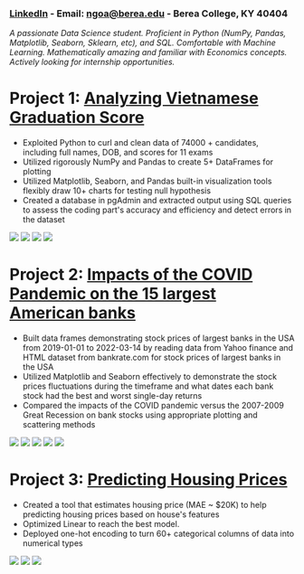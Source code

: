 ### [LinkedIn](https://www.linkedin.com/in/ahnngo/) - Email: [ngoa@berea.edu](ngoa@berea.edu) - Berea College, KY 40404
*A passionate Data Science student. Proficient in Python (NumPy, Pandas, Matplotlib, Seaborn, Sklearn, etc), and SQL. Comfortable with Machine Learning. Mathematically amazing and familiar with Economics concepts. Actively looking for internship opportunities.*

# Project 1: [Analyzing Vietnamese Graduation Score](https://github.com/ahnngo/analyzing_vietnamese_graduation_score_2020)
* Exploited Python to curl and clean data of 74000 + candidates, including full names, DOB, and scores for 11 exams
* Utilized rigorously NumPy and Pandas to create 5+ DataFrames for plotting
* Utilized Matplotlib, Seaborn, and Pandas built-in visualization tools flexibly draw 10+ charts for testing null hypothesis
* Created a database in pgAdmin and extracted output using SQL queries to assess the coding part's accuracy and efficiency and detect errors in the dataset

![](/chart/The%20numbers%20of%20student%20participating%20in%20each%20exam.png)
![](/chart/Percentage%20of%20exam%20combination%20taken%20by%20students.png)
![](/chart/Mandatory%20Meanscore.png)
![](/chart/Most%20Popular%20First%20Name.png)

# Project 2: [Impacts of the COVID Pandemic on the 15 largest American banks](https://github.com/ahnngo/bank-stocks-affected-by-covid)
* Built data frames demonstrating stock prices of largest banks in the USA from 2019-01-01 to 2022-03-14 by reading data from Yahoo finance and HTML dataset from bankrate.com for stock prices of largest banks in the USA
* Utilized Matplotlib and Seaborn effectively to demonstrate the stock prices fluctuations during the timeframe and what dates each bank stock had the best and worst single-day returns
* Compared the impacts of the COVID pandemic versus the 2007-2009 Great Recession on bank stocks using appropriate plotting and scattering methods

![](/chart/Banks%20stock%20return.png)
![](/chart/Stock%20Return%20over%20Time.png)
![](/chart/Stock%20price%20fluctuation.png)
![](/chart/Correlation%20of%20Stock%20Prices%20of%20Each%20Bank.png)
![](/chart/aximum%20and%20Minimum%20Change%20in%20Close%20Price%20of%20Stocks%20by%20Time.png)

# Project 3: [Predicting Housing Prices](https://github.com/ahnngo/house-prices-advanced-regression-techniques)
* Created a tool that estimates housing price (MAE ~ $20K) to help predicting housing prices based on house's features
* Optimized Linear to reach the best model.
* Deployed one-hot encoding to turn 60+ categorical columns of data into numerical types

![](/chart/Null%20Values%20Count.png)
![](/chart/y_test%20vs.%20prediction.png)
![](/chart/Error%20Distribution.png)
